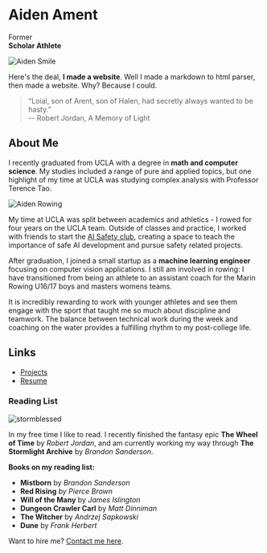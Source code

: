 # Aiden Ament

Former<br>
**Scholar Athlete**

![Aiden Smile](/images/rowing_smile.png)

Here's the deal, **I made a website**. 
Well I made a markdown to html parser, then made a website. Why? Because I could.

> “Loial, son of Arent, son of Halen, had secretly always wanted to be hasty.” <br>
> --  Robert Jordan, A Memory of Light

## About Me

I recently graduated from UCLA with a degree in **math and computer science**. My studies included a range of pure and applied topics, but one highlight of my time at UCLA was studying complex analysis with Professor Terence Tao. 

![Aiden Rowing](/images/rowing_action.png)

My time at UCLA was split between academics and athletics - I rowed for four years on the UCLA team. Outside of classes and practice, I worked with friends to start the [AI Safety club](https://aisafetyatucla.org/), creating a space to teach the importance of safe AI development and pursue safety related projects.

After graduation, I joined a small startup as a **machine learning engineer** focusing on computer vision applications. I still am involved in rowing: I have transitioned from being an athlete to an assistant coach for the Marin Rowing U16/17 boys and masters womens teams. 

It is incredibly rewarding to work with younger athletes and see them engage with the sport that taught me so much about discipline and teamwork. The balance between technical work during the week and coaching on the water provides a fulfilling rhythm to my post-college life.

## Links

- [Projects](/projects)
- [Resume](/resume)

### Reading List

![stormblessed](/images/kaladin.jpg)

In my free time I like to read. I recently finished the fantasy epic **The Wheel of Time** by _Robert Jordan_, and am currently working my way through **The Stormlight Archive** by _Brandon Sanderson_. 

**Books on my reading list:**

- **Mistborn** by _Brandon Sanderson_
- **Red Rising** _by Pierce Brown_
- **Will of the Many** by _James Islington_
- **Dungeon Crawler Carl** by _Matt Dinniman_
- **The Witcher** by _Andrzej Sapkowski_
- **Dune** by _Frank Herbert_

Want to hire me? [Contact me here](/contact).